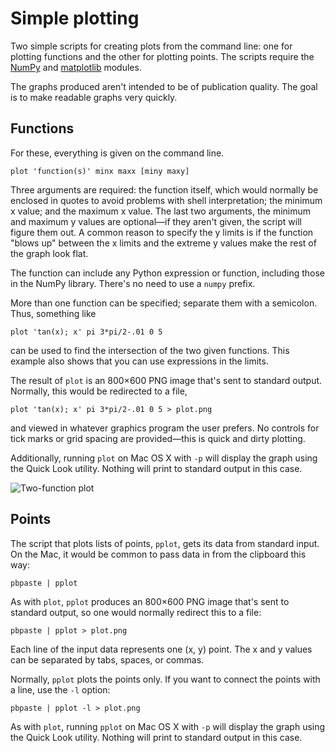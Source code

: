 # Simple plotting #

Two simple scripts for creating plots from the command line: one for plotting functions and the other for plotting points. The scripts require the [NumPy][1] and [matplotlib][2] modules.

The graphs produced aren't intended to be of publication quality. The goal is to make readable graphs very quickly.

## Functions ##

For these, everything is given on the command line.

    plot 'function(s)' minx maxx [miny maxy]

Three arguments are required: the function itself, which would normally be enclosed in quotes to avoid problems with shell interpretation; the minimum x value; and the maximum x value. The last two arguments, the minimum and maximum y values are optional—if they aren't given, the script will figure them out. A common reason to specify the y limits is if the function "blows up" between the x limits and the extreme y values make the rest of the graph look flat.

The function can include any Python expression or function, including those in the NumPy library. There's no need to use a `numpy` prefix. 

More than one function can be specified; separate them with a semicolon. Thus, something like

    plot 'tan(x); x' pi 3*pi/2-.01 0 5

can be used to find the intersection of the two given functions. This example also shows that you can use expressions in the limits.

The result of `plot` is an 800×600 PNG image that's sent to standard output. Normally, this would be redirected to a file,

    plot 'tan(x); x' pi 3*pi/2-.01 0 5 > plot.png

and viewed in whatever graphics program the user prefers. No controls for tick marks or grid spacing are provided—this is quick and dirty plotting.

Additionally, running `plot` on Mac OS X with `-p` will display the graph using the Quick Look utility. Nothing will print to standard output in this case.

<img src="http://farm8.staticflickr.com/7449/11444287224_fdf3652083.jpg" alt="Two-function plot" title="Two-function plot" />

## Points ##

The script that plots lists of points, `pplot`, gets its data from standard input. On the Mac, it would be common to pass data in from the clipboard this way:

    pbpaste | pplot

As with `plot`, `pplot` produces an 800×600 PNG image that's sent to standard output, so one would normally redirect this to a file:

    pbpaste | pplot > plot.png

Each line of the input data represents one (x, y) point. The x and y values can be separated by tabs, spaces, or commas.

Normally, `pplot` plots the points only. If you want to connect the points with a line, use the `-l` option:

    pbpaste | pplot -l > plot.png

As with `plot`, running `pplot` on Mac OS X with `-p` will display the graph using the Quick Look utility. Nothing will print to standard output in this case.

[1]: http://www.numpy.org/
[2]: http://matplotlib.org/
